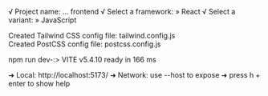 √ Project name: ... frontend
√ Select a framework: » React
√ Select a variant: » JavaScript

Created Tailwind CSS config file: tailwind.config.js       
Created PostCSS config file: postcss.config.js

npm run dev-:> 
  VITE v5.4.10  ready in 166 ms

  ➜  Local:   http://localhost:5173/
  ➜  Network: use --host to expose
  ➜  press h + enter to show help

